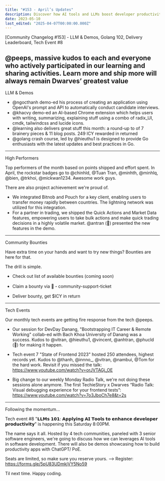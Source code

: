 ```yaml
---
title: "#153 - April’s Updates"
description: Discover how AI tools and LLMs boost developer productivity with demos, Golang tips, project highlights, and upcoming tech events in this Dwarves community update.
date: 2023-05-10
last_edited: "2025-04-07T00:00:00.000Z"
---
```


[Community Changelog #153] - LLM & Demos, Golang 102, Delivery Leaderboard, Tech Event #8

## @peeps, massive kudos to each and everyone who actively participated in our learning and sharing activities. Learn more and ship more will always remain Dwarves’ greatest value

LLM & Demos

- @ngocthanh demo-ed his process of creating an application using OpenAI's prompt and API to automatically conduct candidate interviews.
- @khacvy demo-ed an AI-based Chrome extension which helps users with writing, summarizing, explaining stuff using a combo of radix_UI, cmdk, tailwindcss and lucide icons.
- @learning also delivers great stuff this month: a round-up to of 7 brainery pieces & 11 blog posts. 249 ICY rewarded in returned
- @golang crash course, led by @hieuthu1 is designed to provide Go enthusiasts with the latest updates and best practices in Go.

---

High Performers

Top performers of the month based on points shipped and effort spent. In April, the rockstar badges go to @chinhld, @Tuan Tran, @minhth, @minhlq, @bien, @trkhoi, @mickwan1234. Awesome work guys.

There are also project achievement we're proud of.

- We integrated Bitnob and Pouch for a key client, enabling users to transfer money rapidly between countries. The lightning network was utilized for this integration.
- For a partner in trading, we shipped the Quick Actions and Market Data features, empowering users to take bulk actions and make quick trading decisions in a highly volatile market. @antran (🧊) presented the new features in the demo.

---

Community Bounties

Have extra time on your hands and want to try new things? Bounties are here for that.

The drill is simple.

- Check out list of available bounties (coming soon)

- Claim a bounty via 🎫・community-support-ticket

- Deliver bounty, get $ICY in return

---

Tech Events

Our monthly tech events are getting fire response from the tech @peeps.

- Our session for DevDay Danang, "Bootstrapping IT Career & Remote Working" collab-ed with Bach Khoa University of Danang was a success. Kudos to @vitran, @hieuthu1, @vincent, @anhtran, @phucld (🧊) for making it happen.

- Tech event 7 "State of Frontend 2023" hosted 250 attendees, highest records yet. Kudos to @thanh, @innno\_, @vitran, @nambui, @Tom for the hard work. Revisit if you missed the talk: <https://www.youtube.com/watch?v=orJVTAGj_OE>

- Big change to our weekly Monday Radio Talk, we're not doing these sessions alone anymore. The first TechieStory x Dwarves “Radio Talk: Visual debugging experience for your frontend tests”: <https://www.youtube.com/watch?v=7o3JboCh7e8&t=2s>

---

Following the momentum...

Tech event #8 "𝗟𝗟𝗠𝘀 𝟭𝟬𝟭: 𝗔𝗽𝗽𝗹𝘆𝗶𝗻𝗴 𝗔𝗜 𝗧𝗼𝗼𝗹𝘀 𝘁𝗼 𝗲𝗻𝗵𝗮𝗻𝗰𝗲 𝗱𝗲𝘃𝗲𝗹𝗼𝗽𝗲𝗿 𝗽𝗿𝗼𝗱𝘂𝗰𝘁𝗶𝘃𝗶𝘁𝘆" is happening this Saturday 8:00PM.

The name says it all. Hosted by 4 tech communities, paneled with 3 senior software engineers, we're going to discuss how we can leverages AI tools in software development. There will also be demos showcasing how to build productivity apps with ChatGPT/ PoE.

Seats are limited, so make sure you reserve yours.
--> Register: <https://forms.gle/5pU83UDmkjVY5No59>

Til next time. Happy coding.

